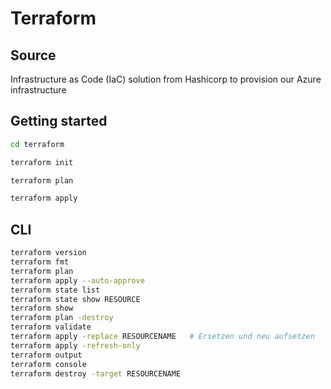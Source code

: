 
# Terraform

## Source

Infrastructure as Code (IaC) solution from Hashicorp to provision our Azure infrastructure

## Getting started

```BASH
cd terraform

terraform init

terraform plan

terraform apply
```


## CLI

```BASH
terraform version
terraform fmt
terraform plan
terraform apply --auto-approve
terraform state list
terraform state show RESOURCE
terraform show
terraform plan -destroy
terraform validate
terraform apply -replace RESOURCENAME   # Ersetzen und neu aufsetzen
terraform apply -refresh-only
terraform output
terraform console
terraform destroy -target RESOURCENAME

```



